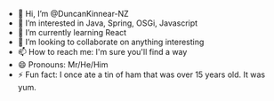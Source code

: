 - 👋 Hi, I’m @DuncanKinnear-NZ
- 👀 I’m interested in Java, Spring, OSGi, Javascript
- 🌱 I’m currently learning React
- 💞️ I’m looking to collaborate on anything interesting
- 📫 How to reach me: I'm sure you'll find a way
- 😄 Pronouns: Mr/He/Him
- ⚡ Fun fact: I once ate a tin of ham that was over 15 years old. It was yum.

<!---
DuncanKinnear-NZ/DuncanKinnear-NZ is a ✨ special ✨ repository because its `README.md` (this file) appears on your GitHub profile.
You can click the Preview link to take a look at your changes.
--->
